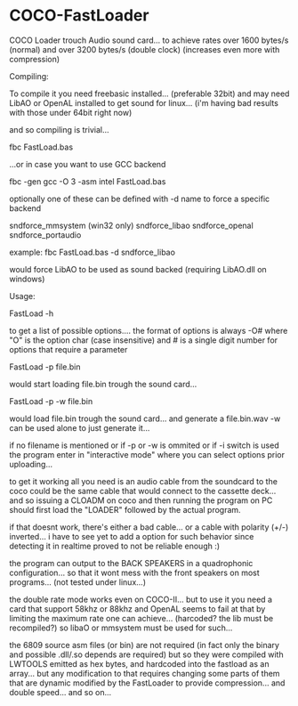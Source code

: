 # COCO-FastLoader
COCO Loader trouch Audio sound card... to achieve rates over 1600 bytes/s (normal) and over 3200 bytes/s (double clock) (increases even more with compression)

Compiling:

  To compile it you need freebasic installed... (preferable 32bit)
  and may need LibAO or OpenAL installed to get sound for linux...
  (i'm having bad results with those under 64bit right now)

  and so compiling is trivial...
  
  fbc FastLoad.bas
  
  ...or in case you want to use GCC backend
  
  fbc -gen gcc -O 3 -asm intel FastLoad.bas
  
  optionally one of these can be defined with -d name to force a specific backend
  
  sndforce_mmsystem  (win32 only)
  sndforce_libao
  sndforce_openal
  sndforce_portaudio

  example: fbc FastLoad.bas -d sndforce_libao
  
  would force LibAO to be used as sound backed (requiring LibAO.dll on windows)
  
  
  
Usage:  
  
  FastLoad -h
  
  to get a list of possible options.... 
  the format of options is always -O#
  where "O" is the option char (case insensitive) 
  and # is a single digit number for options that require a parameter  
  
  FastLoad -p file.bin
  
  would start loading file.bin trough the sound card...
  
  FastLoad -p -w file.bin
  
  would load file.bin trough the sound card... and generate a file.bin.wav
  -w can be used alone to just generate it...
  
  if no filename is mentioned or if -p or -w is ommited or if -i switch is used
  the program enter in "interactive mode" where you can select options
  prior uploading... 
  
  to get it working all you need is an audio cable from the soundcard to the coco
  could be the same cable that would connect to the cassette deck...
  and so issuing a CLOADM on coco and then running the program on PC
  should first load the "LOADER" followed by the actual program.
  
  if that doesnt work, there's either a bad cable... or a cable with polarity (+/-)
  inverted... i have to see yet to add a option for such behavior since detecting it
  in realtime proved to not be reliable enough :)
  
  the program can output to the BACK SPEAKERS in a quadrophonic configuration...
  so that it wont mess with the front speakers on most programs...
  (not tested under linux...)
  
  the double rate mode works even on COCO-II... but to use it you need a card that support 58khz or 88khz
  and OpenAL seems to fail at that by limiting the maximum rate one can achieve... (harcoded? the lib must be recompiled?)
  so libaO or mmsystem must be used for such...
  
  the 6809 source asm files (or bin) are not required (in fact only the binary and possible .dll/.so depends are required)
  but so they were compiled with LWTOOLS emitted as hex bytes, and hardcoded into the fastload as an array...
  but any modification to that requires changing some parts of them that are dynamic modified by the FastLoader
  to provide compression... and double speed... and so on...
  
  

